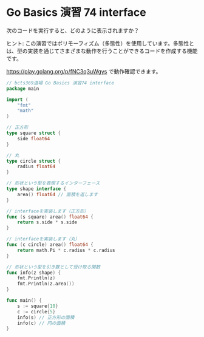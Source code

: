 # Go Basics 演習 74 interface

次のコードを実行すると、どのように表示されますか？

ヒント: この演習ではポリモーフィズム（多態性）を使用しています。多態性とは、型の実装を通じてさまざまな動作を行うことができるコードを作成する機能です。

https://play.golang.org/p/fNC3q3uWgys で動作確認できます。

```go
// bcts369道場 Go Basics 演習74 interface
package main

import (
	"fmt"
	"math"
)

// 正方形
type square struct {
	side float64
}

// 丸
type circle struct {
	radius float64
}

// 形状という型を表現するインターフェース
type shape interface {
	area() float64 // 面積を返します
}

// interfaceを実装します（正方形）
func (s square) area() float64 {
	return s.side * s.side
}

// interfaceを実装します（丸）
func (c circle) area() float64 {
	return math.Pi * c.radius * c.radius
}

// 形状という型を引き数として受け取る関数
func info(z shape) {
	fmt.Println(z)
	fmt.Println(z.area())
}

func main() {
	s := square{10}
	c := circle{5}
	info(s) // 正方形の面積
	info(c) // 円の面積
}
```
